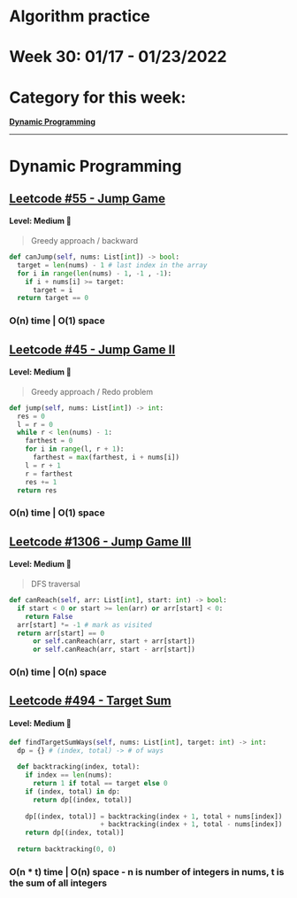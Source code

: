 # Algorithm practice

# Week 30: 01/17 - 01/23/2022

# Category for this week:
**[Dynamic Programming](#dynamic-programming)**<br>

---

# Dynamic Programming

## [Leetcode #55 - Jump Game](https://leetcode.com/problems/jump-game/)

#### Level: Medium 📘

> Greedy approach / backward
```python
def canJump(self, nums: List[int]) -> bool:
  target = len(nums) - 1 # last index in the array
  for i in range(len(nums) - 1, -1 , -1):
    if i + nums[i] >= target:
      target = i
  return target == 0
```

### O(n) time | O(1) space

## [Leetcode #45 - Jump Game II](https://leetcode.com/problems/jump-game-ii/)

#### Level: Medium 📘

> Greedy approach / Redo problem
```python
def jump(self, nums: List[int]) -> int:
  res = 0
  l = r = 0
  while r < len(nums) - 1:
    farthest = 0
    for i in range(l, r + 1):
      farthest = max(farthest, i + nums[i])
    l = r + 1
    r = farthest
    res += 1
  return res
```

### O(n) time | O(1) space

## [Leetcode #1306 - Jump Game III](https://leetcode.com/problems/jump-game-iii/)

#### Level: Medium 📘

> DFS traversal
```python
def canReach(self, arr: List[int], start: int) -> bool:
  if start < 0 or start >= len(arr) or arr[start] < 0:
    return False
  arr[start] *= -1 # mark as visited
  return arr[start] == 0 
      or self.canReach(arr, start + arr[start]) 
      or self.canReach(arr, start - arr[start])
```

### O(n) time | O(n) space

## [Leetcode #494 - Target Sum](https://leetcode.com/problems/target-sum/)

#### Level: Medium 📘

```python
def findTargetSumWays(self, nums: List[int], target: int) -> int:
  dp = {} # (index, total) -> # of ways
  
  def backtracking(index, total):
    if index == len(nums):
      return 1 if total == target else 0
    if (index, total) in dp:
      return dp[(index, total)]
    
    dp[(index, total)] = backtracking(index + 1, total + nums[index]) 
                       + backtracking(index + 1, total - nums[index])
    return dp[(index, total)]
  
  return backtracking(0, 0)
```

### O(n * t) time | O(n) space - n is number of integers in nums, t is the sum of all integers
